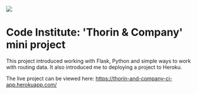 <img src="https://codeinstitute.s3.amazonaws.com/fullstack/ci_logo_small.png" style="margin: 0;">

# Code Institute: 'Thorin & Company' mini project

This project introduced working with Flask, Python and simple ways to work with routing data. It also introduced me to deploying a project to Heroku.

The live project can be viewed here: https://thorin-and-company-ci-app.herokuapp.com/
